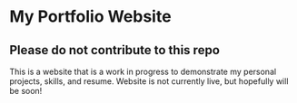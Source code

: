 # My Portfolio Website

## Please do not contribute to this repo

This is a website that is a work in progress to demonstrate my personal projects, skills, and resume. Website is not currently live, but hopefully will be soon!
